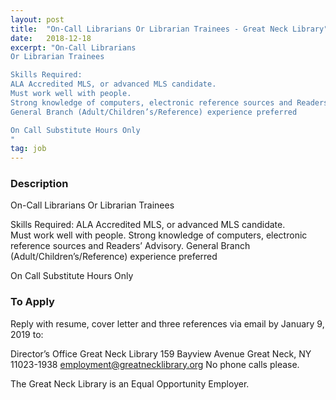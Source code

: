 ```yaml
---
layout: post
title:  "On-Call Librarians Or Librarian Trainees - Great Neck Library"
date:   2018-12-18
excerpt: "On-Call Librarians
Or Librarian Trainees

Skills Required:
ALA Accredited MLS, or advanced MLS candidate.  
Must work well with people.
Strong knowledge of computers, electronic reference sources and Readers’ Advisory.
General Branch (Adult/Children’s/Reference) experience preferred

On Call Substitute Hours Only
"
tag: job
---
```


### Description   

On-Call Librarians
Or Librarian Trainees

Skills Required:
ALA Accredited MLS, or advanced MLS candidate.  
Must work well with people.
Strong knowledge of computers, electronic reference sources and Readers’ Advisory.
General Branch (Adult/Children’s/Reference) experience preferred

On Call Substitute Hours Only













### To Apply   

Reply with resume, cover letter and three references via email by
January 9, 2019 to:

Director’s Office
Great Neck Library
159 Bayview Avenue
Great Neck, NY 11023-1938
employment@greatnecklibrary.org
No phone calls please.

The Great Neck Library is an Equal Opportunity Employer.







